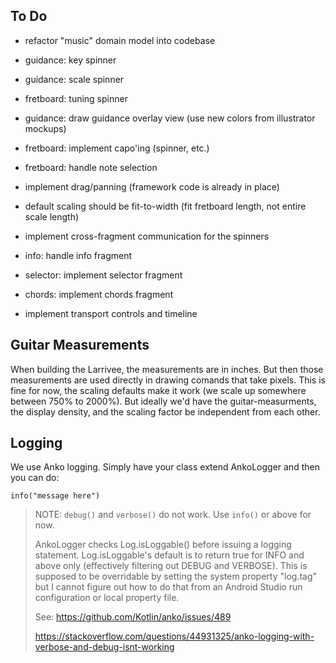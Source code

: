 To Do
-----

* refactor "music" domain model into codebase
* guidance: key spinner
* guidance: scale spinner
* fretboard: tuning spinner
* guidance: draw guidance overlay view (use new colors from illustrator mockups)
* fretboard: implement capo'ing (spinner, etc.)
* fretboard: handle note selection

* implement drag/panning (framework code is already in place)
* default scaling should be fit-to-width (fit fretboard length, not entire scale length)
* implement cross-fragment communication for the spinners
* info: handle info fragment
* selector: implement selector fragment
* chords: implement chords fragment
* implement transport controls and timeline


Guitar Measurements
-------------------
When building the Larrivee, the measurements are in inches.  But then those measurements are used
directly in drawing comands that take pixels.  This is fine for now, the scaling defaults make
it work (we scale up somewhere between 750% to 2000%).  But ideally we'd have the guitar-measurments,
the display density, and the scaling factor be independent from each other.  

Logging
-------
We use Anko logging.  Simply have your class extend AnkoLogger and then you can do:

```
info("message here")
```

> NOTE: `debug()` and `verbose()` do not work. Use `info()` or above for now.
>
> AnkoLogger checks Log.isLoggable() before issuing a logging statement.  Log.isLoggable's default
> is to return true for INFO and above only (effectively filtering out DEBUG and VERBOSE).  This is
> supposed to be overridable by setting the system property "log.tag" but I cannot figure out how to
> do that from an Android Studio run configuration or local property file.
>
> See:
>   https://github.com/Kotlin/anko/issues/489
>
>   https://stackoverflow.com/questions/44931325/anko-logging-with-verbose-and-debug-isnt-working
